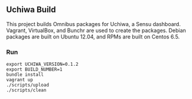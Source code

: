 ## Uchiwa Build

This project builds Omnibus packages for Uchiwa, a Sensu dashboard.
Vagrant, VirtualBox, and Bunchr are used to create the packages.
Debian packages are built on Ubuntu 12.04, and RPMs are built on
Centos 6.5.

### Run

```
export UCHIWA_VERSION=0.1.2
export BUILD_NUMBER=1
bundle install
vagrant up
./scripts/upload
./scripts/clean
```
